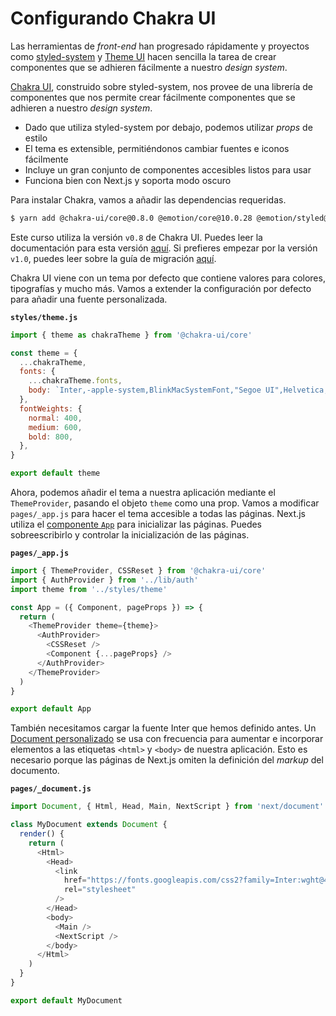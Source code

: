 # Configurando Chakra UI

Las herramientas de _front-end_ han progresado rápidamente y proyectos como [styled-system](https://styled-system.com/) y [Theme UI](https://theme-ui.com/) hacen sencilla la tarea de crear componentes que se adhieren fácilmente a nuestro _design system_.

[Chakra UI](https://chakra-ui.com/), construido sobre styled-system, nos provee de una librería de componentes que nos permite crear fácilmente componentes que se adhieren a nuestro _design system_.

- Dado que utiliza styled-system por debajo, podemos utilizar _props_ de estilo
- El tema es extensible, permitiéndonos cambiar fuentes e iconos fácilmente
- Incluye un gran conjunto de componentes accesibles listos para usar
- Funciona bien con Next.js y soporta modo oscuro

Para instalar Chakra, vamos a añadir las dependencias requeridas.

```bash
$ yarn add @chakra-ui/core@0.8.0 @emotion/core@10.0.28 @emotion/styled@10.0.27 emotion-theming@10.0.27
```

Este curso utiliza la versión `v0.8` de Chakra UI. Puedes leer la documentación para esta versión [aquí](https://v0.chakra-ui.com/). Si prefieres empezar por la versión `v1.0`, puedes leer sobre la guía de migración [aquí](https://chakra-ui.com/docs/migration).

Chakra UI viene con un tema por defecto que contiene valores para colores, tipografías y mucho más. Vamos a extender la configuración por defecto para añadir una fuente personalizada.

**`styles/theme.js`**

```js
import { theme as chakraTheme } from '@chakra-ui/core'

const theme = {
  ...chakraTheme,
  fonts: {
    ...chakraTheme.fonts,
    body: `Inter,-apple-system,BlinkMacSystemFont,"Segoe UI",Helvetica,Arial,sans-serif,"Apple Color Emoji","Segoe UI Emoji","Segoe UI Symbol"`,
  },
  fontWeights: {
    normal: 400,
    medium: 600,
    bold: 800,
  },
}

export default theme
```

Ahora, podemos añadir el tema a nuestra aplicación mediante el `ThemeProvider`, pasando el objeto `theme` como una prop.
Vamos a modificar `pages/_app.js` para hacer el tema accesible a todas las páginas. Next.js utiliza el [componente `App`](https://nextjs.org/docs/advanced-features/custom-app) para inicializar las páginas. Puedes sobreescribirlo y controlar la inicialización de las páginas.

**`pages/_app.js`**

```js
import { ThemeProvider, CSSReset } from '@chakra-ui/core'
import { AuthProvider } from '../lib/auth'
import theme from '../styles/theme'

const App = ({ Component, pageProps }) => {
  return (
    <ThemeProvider theme={theme}>
      <AuthProvider>
        <CSSReset />
        <Component {...pageProps} />
      </AuthProvider>
    </ThemeProvider>
  )
}

export default App
```

También necesitamos cargar la fuente Inter que hemos definido antes. Un [Document personalizado](https://nextjs.org/docs/advanced-features/custom-document) se usa con frecuencia para aumentar e incorporar elementos a las etiquetas `<html>` y `<body>` de nuestra aplicación. Esto es necesario porque las páginas de Next.js omiten la definición del _markup_ del documento.

**`pages/_document.js`**

```js
import Document, { Html, Head, Main, NextScript } from 'next/document'

class MyDocument extends Document {
  render() {
    return (
      <Html>
        <Head>
          <link
            href="https://fonts.googleapis.com/css2?family=Inter:wght@400;600;700&display=swap"
            rel="stylesheet"
          />
        </Head>
        <body>
          <Main />
          <NextScript />
        </body>
      </Html>
    )
  }
}

export default MyDocument
```
